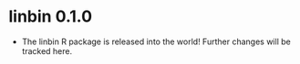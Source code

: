 # linbin 0.1.0

  * The linbin R package is released into the world! Further changes will be tracked here.
